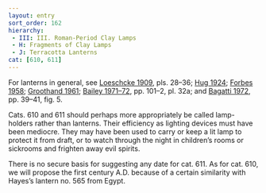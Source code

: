 ```yaml
---
layout: entry
sort_order: 162
hierarchy:
 - III: III. Roman-Period Clay Lamps
 - H: Fragments of Clay Lamps
 - J: Terracotta Lanterns
cat: [610, 611]
---
```


For lanterns in general, see <a href='../../bibliography/#loeschcke-1909'>Loeschcke 1909</a>, pls. 28–36; <a href='../../bibliography/#hug-1924'>Hug 1924</a>; <a href='../../bibliography/#forbes-1958'>Forbes 1958</a>; <a href='../../bibliography/#groothand-1961'>Groothand 1961</a>; <a href='../../bibliography/#bailey-1971-72'>Bailey 1971–72</a>, pp. 101–2, pl. 32a; and <a href='../../bibliography/#bagatti-1972'>Bagatti 1972</a>, pp. 39–41, fig. 5.

Cats. 610 and 611 should perhaps more appropriately be called lamp-holders rather than lanterns. Their efficiency as lighting devices must have been mediocre. They may have been used to carry or keep a lit lamp to protect it from draft, or to watch through the night in children’s rooms or sickrooms and frighten away evil spirits.

There is no secure basis for suggesting any date for cat. 611. As for cat. 610, we will propose the first century A.D. because of a certain similarity with Hayes’s lantern no. 565 from Egypt.
